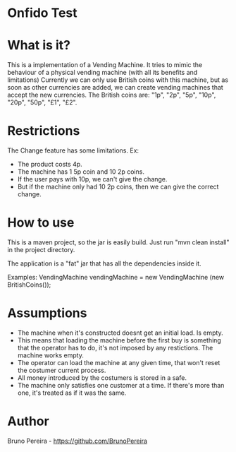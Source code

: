 # Onfido Test

# What is it?
This is a implementation of a Vending Machine.
It tries to mimic the behaviour of a physical vending machine (with all its benefits and limitations)
Currently we can only use British coins with this machine, but as soon as other currencies are added, 
we can create vending machines that accept the new currencies.
The British coins are: "1p", "2p", "5p", "10p", "20p", "50p", "£1", "£2".

# Restrictions
The Change feature has some limitations.
Ex: 
- The product costs 4p.
- The machine has 1 5p coin and 10 2p coins.
- If the user pays with 10p, we can't give the change.
- But if the machine only had 10 2p coins, then we can give the correct change.


# How to use
This is a maven project, so the jar is easily build.
Just run "mvn clean install" in the project directory.

The application is a "fat" jar that has all the dependencies inside it.

Examples:
VendingMachine vendingMachine = new VendingMachine (new BritishCoins());

# Assumptions
- The machine when it's constructed doesnt get an initial load. Is empty.
- This means that loading the machine before the first buy is something that the operator has to do, it's not imposed by any restictions. The machine works empty.
- The operator can load the machine at any given time, that won't reset the costumer current process.
- All money introduced by the costumers is stored in a safe.
- The machine only satisfies one customer at a time. If there's more than one, it's treated as if it was the same.

# Author
Bruno Pereira - https://github.com/BrunoPereira



